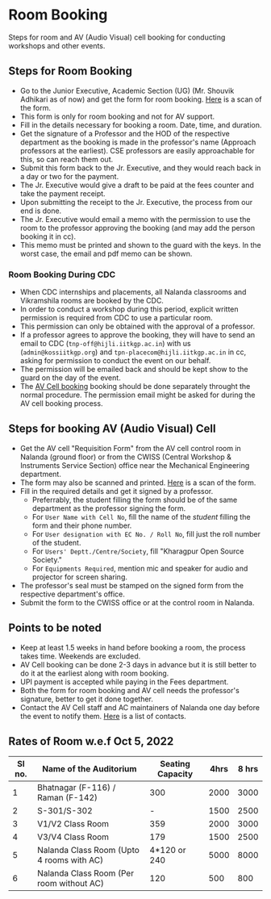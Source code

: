 # Room Booking
Steps for room and AV (Audio Visual) cell booking for conducting workshops and other events.

## Steps for Room Booking
- Go to the Junior Executive, Academic Section (UG) (Mr. Shouvik Adhikari as of now) and get the form for room booking. [Here](../assets/room-booking-form.pdf) is a scan of the form.
- This form is only for room booking and not for AV support.
- Fill in the details necessary for booking a room. Date, time, and duration.
- Get the signature of a Professor and the HOD of the respective department as the booking is made in the professor's name (Approach professors at the earliest). CSE professors are easily approachable for this, so can reach them out.
- Submit this form back to the Jr. Executive, and they would reach back in a day or two for the payment.
- The Jr. Executive would give a draft to be paid at the fees counter and take the payment receipt.
- Upon submitting the receipt to the Jr. Executive, the process from our end is done.
- The Jr. Executive would email a memo with the permission to use the room to the professor approving the booking (and may add the person booking it in cc).
- This memo must be printed and shown to the guard with the keys. In the worst case, the email and pdf memo can be shown.

### Room Booking During CDC
- When CDC internships and placements, all Nalanda classrooms and Vikramshila rooms are booked by the CDC.
- In order to conduct a workshop during this period, explicit written permission is required from CDC to use a particular room.
- This permission can only be obtained with the approval of a professor.
- If a professor agrees to approve the booking, they will have to send an email to CDC (`tnp-off@hijli.iitkgp.ac.in`) with us (`admin@kossiitkgp.org`) and `tpn-placecom@hijli.iitkgp.ac.in` in cc, asking for permission to conduct the event on our behalf.
- The permission will be emailed back and should be kept show to the guard on the day of the event.
- The [AV Cell booking](#steps-for-booking-av-audio-visual-cell) booking should be done separately throught the normal procedure. The permission email might be asked for during the AV cell booking process.

## Steps for booking AV (Audio Visual) Cell
- Get the AV cell "Requisition Form" from the AV cell control room in Nalanda (ground floor) or from the CWISS (Central Workshop & Instruments Service Section) office near the Mechanical Engineering department.
- The form may also be scanned and printed. [Here](../assets/av-cell-requisition-form.pdf) is a scan of the form.
- Fill in the required details and get it signed by a professor.
	- Preferrably, the student filling the form should be of the same department as the professor signing the form.
	- For `User Name with Cell No`, fill the name of the *student* filling the form and their phone number.
	- For `User designation with EC No. / Roll No`, fill just the roll number of the student.
	- For `Users' Deptt./Centre/Society`, fill "Kharagpur Open Source Society."
	- For `Equipments Required`, mention mic and speaker for audio and projector for screen sharing.
- The professor's seal must be stamped on the signed form from the respective department's office.
- Submit the form to the CWISS office or at the control room in Nalanda.

## Points to be noted
- Keep at least 1.5 weeks in hand before booking a room, the process takes time. Weekends are excluded.
- AV Cell booking can be done 2-3 days in advance but it is still better to do it at the earliest along with room booking.
- UPI payment is accepted while paying in the Fees department.
- Both the form for room booking and AV cell needs the professor's signature, better to get it done together.
- Contact the AV Cell staff and AC maintainers of Nalanda one day before the event to notify them. [Here](../assets/av-cell-contacts.jpg) is a list of contacts.

## Rates of Room w.e.f Oct 5, 2022
| Sl no. | Name of the Auditorium                   | Seating Capacity | 4hrs | 8 hrs |
| ------ | ---------------------------------------- | ---------------- | ---- | ----- |
| 1      | Bhatnagar (F-116) / Raman (F-142)        | 300              | 2000 | 3000  |
| 2      | S-301/S-302                              | -                | 1500 | 2500  |
| 3      | V1/V2 Class Room                         | 359              | 2000 | 3000  |
| 4      | V3/V4 Class Room                         | 179              | 1500 | 2500  |
| 5      | Nalanda Class Room (Upto 4 rooms with AC)| 4\*120 or 240    | 5000 | 8000  |
| 6      | Nalanda Class Room (Per room without AC) | 120              | 500  | 800   |
